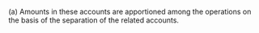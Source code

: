 (a) Amounts in these accounts are apportioned among the operations on the basis of the separation of the related accounts.

